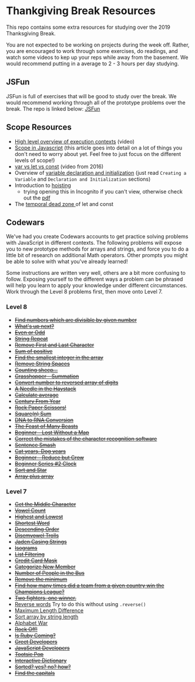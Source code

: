 # Thankgiving Break Resources

This repo contains some extra resources for studying over the 2019 Thanksgiving Break.

You are not expected to be working on projects during the week off. Rather, you are encouraged to work through some exercises, do readings, and watch some videos to kep up your reps while away from the basement. We would recommend putting in a average to 2 - 3 hours per day studying.


## JSFun

JSFun is full of exercises that will be good to study over the break. We would recommend working through all of the prototype problems over the break. The repo is linked below:
[JSFun](https://github.com/turingschool-examples/jsFun)


## Scope Resources

- <a href="https://www.youtube.com/watch?v=jT0USJeNFEA" target="\__blank">High level overview of execution contexts</a> (video)
- <a href="https://scotch.io/tutorials/understanding-scope-in-javascript#toc-scope-in-javascript" target="_blank">Scope in Javascript</a> (this article goes into detail on a lot of things you don't need to worry about yet. Feel free to just focus on the different levels of scope!)
- <a href="https://www.youtube.com/watch?v=HukePwm-XG8" target="_blank">var vs let vs const</a> (video from 2016)
- Overview of <a href="https://owlcation.com/stem/JavaScript-Variable-Declaration-and-Initialization" target="_blank"> variable declaration and initialization</a> (just read `Creating a Variable` and `Declaration and Initialization` sections)
- Introduction to <a href="https://medium.com/javascript-in-plain-english/https-medium-com-javascript-in-plain-english-what-is-hoisting-in-javascript-a63c1b2267a1" target="_blank">hoisting</a>
  - trying opening this in Incognito if you can't view, otherwise check out the [pdf]("./hoisting-article.pdf")
- The <a href="https://developer.mozilla.org/en-US/docs/Web/JavaScript/Reference/Statements/let#Temporal_dead_zone" target="_blank"> temporal dead zone </a> of let and const



## Codewars

We've had you create Codewars accounts to get practice solving problems with JavaScript in different contexts. The following problems will expose you to new prototype methods for arrays and strings, and force you to do a little bit of research on additional Math operators. Other prompts you might be able to solve with what you've already learned! 

Some instructions are written very well, others are a bit more confusing to follow. Exposing yourself to the different ways a problem can be phrased will help you learn to apply your knowledge under different circumstances. Work through the Level 8 problems first, then move onto Level 7.


### Level 8

* [<s>Find numbers which are divisible by given number</s>](https://www.codewars.com/kata/55edaba99da3a9c84000003b/train/javascript)
* [<s>What's up next?</s>](https://www.codewars.com/kata/542ebbdb494db239f8000046/train/javascript)
* [<s>Even or Odd</s>](https://www.codewars.com/kata/53da3dbb4a5168369a0000fe/train/javascript)
* [<s>String Repeat</s>](https://www.codewars.com/kata/57a0e5c372292dd76d000d7e/train/javascript)
* [<s>Remove First and Last Character</s>](https://www.codewars.com/kata/56bc28ad5bdaeb48760009b0/train/javascript)
* [<s>Sum of positive</s>](https://www.codewars.com/kata/5715eaedb436cf5606000381/train/javascript)
* [<s>Find the smallest integer in the array</s>](https://www.codewars.com/kata/55a2d7ebe362935a210000b2/train/javascript)
* [<s>Remove String Spaces</s>](https://www.codewars.com/kata/57eae20f5500ad98e50002c5/train/javascript)
* [<s>Counting sheep...</s>](https://www.codewars.com/kata/54edbc7200b811e956000556/train/javascript)
* [<s>Grasshopper - Summation</s>](https://www.codewars.com/kata/55d24f55d7dd296eb9000030/train/javascript)
* [<s>Convert number to reversed array of digits</s>](https://www.codewars.com/kata/5583090cbe83f4fd8c000051/train/javascript)
* [<s>A Needle in the Haystack</s>](https://www.codewars.com/kata/56676e8fabd2d1ff3000000c/train/javascript)
* [<s>Calculate average</s>](https://www.codewars.com/kata/57a2013acf1fa5bfc4000921/train/javascript)
* [<s>Century From Year</s>](https://www.codewars.com/kata/5a3fe3dde1ce0e8ed6000097/train/javascript)
* [<s>Rock Paper Scissors!</s>](https://www.codewars.com/kata/5672a98bdbdd995fad00000f/train/javascript)
* [<s>Square(n) Sum</s>](https://www.codewars.com/kata/515e271a311df0350d00000f/train/javascript)
* [<s>DNA to RNA Conversion</s>](https://www.codewars.com/kata/5556282156230d0e5e000089/train/javascript)
* [<s>The Feast of Many Beasts</s>](https://www.codewars.com/kata/5aa736a455f906981800360d/train/javascript)
* [<s>Beginner - Lost Without a Map</s>](https://www.codewars.com/kata/57f781872e3d8ca2a000007e/train/javascript)
* [<s>Correct the mistakes of the character recognition software</s>](https://www.codewars.com/kata/577bd026df78c19bca0002c0/train/javascript)
* [<s>Sentence Smash</s>](https://www.codewars.com/kata/53dc23c68a0c93699800041d/train/javascript)
* [<s>Cat years, Dog years</s>](https://www.codewars.com/kata/5a6663e9fd56cb5ab800008b/train/javascript)
* [<s>Beginner - Reduce but Grow</s>](https://www.codewars.com/kata/57f780909f7e8e3183000078/train/javascript)
* [<s>Beginner Series #2 Clock</s>](https://www.codewars.com/kata/55f9bca8ecaa9eac7100004a/train/javascript)
* [<s>Sort and Star</s>](https://www.codewars.com/kata/57cfdf34902f6ba3d300001e/train/javascript)
* [<s>Array plus array</s>](https://www.codewars.com/kata/5a2be17aee1aaefe2a000151/train/javascript)

### Level 7

* [<s>Get the Middle Character</s>](https://www.codewars.com/kata/56747fd5cb988479af000028/train/javascript)
* [<s>Vowel Count</s>](https://www.codewars.com/kata/54ff3102c1bad923760001f3/train/javascript)
* [<s>Highest and Lowest</s>](https://www.codewars.com/kata/554b4ac871d6813a03000035/train/javascript)
* [<s>Shortest Word</s>](https://www.codewars.com/kata/57cebe1dc6fdc20c57000ac9/train/javascript)
* [<s>Descending Order</s>](https://www.codewars.com/kata/5467e4d82edf8bbf40000155/train/javascript)
* [<s>Disemvowel Trolls</s>](https://www.codewars.com/kata/52fba66badcd10859f00097e/train/javascript)
* [<s>Jaden Casing Strings</s>](https://www.codewars.com/kata/5390bac347d09b7da40006f6/train/javascript)
* [<s>Isograms</s>](https://www.codewars.com/kata/54ba84be607a92aa900000f1/train/javascript)
* [<s>List Filtering</s>](https://www.codewars.com/kata/53dbd5315a3c69eed20002dd/train/javascript)
* [<s>Credit Card Mask</s>](https://www.codewars.com/kata/5412509bd436bd33920011bc/train/javascript)
* [<s>Categorize New Member</s>](https://www.codewars.com/kata/5502c9e7b3216ec63c0001aa/train/javascript)
* [<s>Number of People in the Bus</s>](https://www.codewars.com/kata/5648b12ce68d9daa6b000099/train/javascript)
* [<s>Remove the minimum</s>](https://www.codewars.com/kata/563cf89eb4747c5fb100001b/train/javascript)
* [<s>Find how many times did a team from a given country win the Champions League?</s>](https://www.codewars.com/kata/581b30af1ef8ee6aea0015b9/train/javascript)
* [<s>Two fighters, one winner.</s>](https://www.codewars.com/kata/577bd8d4ae2807c64b00045b/train/javascript)
* [Reverse words](https://www.codewars.com/kata/5259b20d6021e9e14c0010d4/train/javascript) Try to do this without using `.reverse()`
* [Maximum Length Difference](https://www.codewars.com/kata/5663f5305102699bad000056/train/javascript)
* [Sort array by string length](https://www.codewars.com/kata/57ea5b0b75ae11d1e800006c/train/javascript)
* [Alphabet War](https://www.codewars.com/kata/alphabet-war/train/javascript)
* [<s>Rock Off!</s>](https://www.codewars.com/kata/rock-off/train/javascript)
* [<s>Is Ruby Coming?</s>](https://www.codewars.com/kata/coding-meetup-number-3-higher-order-functions-series-is-ruby-coming/train/javascript)
* [<s>Greet Developers</s>](https://www.codewars.com/kata/coding-meetup-number-2-higher-order-functions-series-greet-developers/train/javascript)
* [<s>JavaScript Developers</s>](https://www.codewars.com/kata/coding-meetup-number-1-higher-order-functions-series-count-the-number-of-javascript-developers-coming-from-europe/train/javascript)
* [<s>Tootsie Pop</s>](https://www.codewars.com/kata/80-s-kids-number-1-how-many-licks-does-it-take/train/javascript)
* [<s>Interactive Dictionary</s>](https://www.codewars.com/kata/interactive-dictionary/train/javascript)
* [<s>Sorted? yes? no? how?</s>](https://www.codewars.com/kata/580a4734d6df748060000045/train/javascript)
* [<s>Find the capitals</s>](https://www.codewars.com/kata/539ee3b6757843632d00026b/train/javascript)








